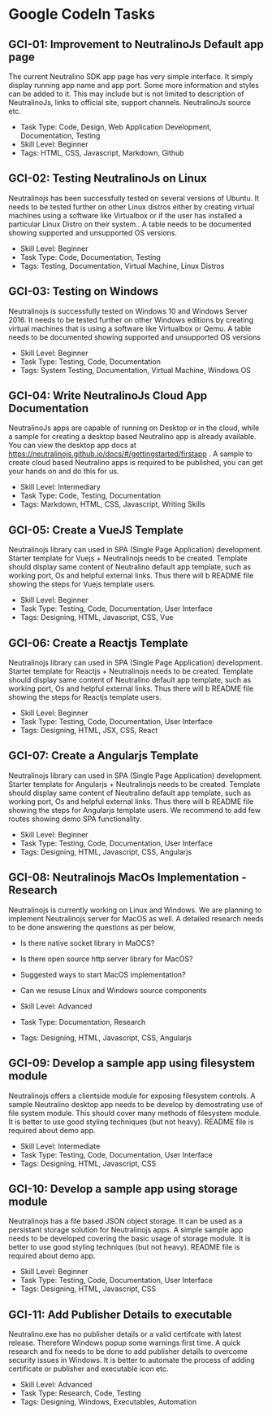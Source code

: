 # Google CodeIn Tasks

## GCI-01: Improvement to NeutralinoJs Default app page

The current Neutralino SDK app page has very simple interface. It simply display running app name and app port. Some more information and styles can be added to it. This may include but is not limited to description of NeutralinoJs, links to official site, support channels. NeutralinoJs source etc.

- Task Type: Code, Design, Web Application Development, Documentation, Testing
- Skill Level: Beginner
- Tags: HTML, CSS, Javascript, Markdown, Github

## GCI-02: Testing NeutralinoJs on Linux

Neutralinojs has been successfully tested on several versions of Ubuntu. It needs to be tested further on other Linux distros either by creating virtual machines using a software like Virtualbox or if the user has installed a particular Linux Distro on their system.. A table needs to be documented showing supported and unsupported OS versions.

- Skill Level: Beginner
- Task Type: Code, Documentation, Testing
- Tags: Testing, Documentation, Virtual Machine, Linux Distros


## GCI-03: Testing on Windows

Neutralinojs is successfully tested on Windows 10 and Windows Server 2016. It needs to be tested further on other Windows editions by creating virtual machines that is using a software like Virtualbox or Qemu. A table needs to be documented showing supported and unsupported OS versions

- Skill Level: Beginner
- Task Type: Testing, Code, Documentation
- Tags: System Testing, Documentation, Virtual Machine, Windows OS

## GCI-04: Write NeutralinoJs Cloud App Documentation

NeutralinoJs apps are capable of running on Desktop or in the cloud, while a sample for creating a desktop based Neutralino app is already available. You can view the desktop app docs at https://neutralinojs.github.io/docs/#/gettingstarted/firstapp .
A sample to create cloud based Neutralino apps is required to be published, you can get your hands on and do this for us.

- Skill Level: Intermediary
- Task Type: Code, Testing, Documentation
- Tags: Markdown, HTML, CSS, Javascript, Writing Skills

## GCI-05: Create a VueJS Template

Neutralinojs library can used in SPA (Single Page Application) development. Starter template for Vuejs + Neutralinojs needs to be created. Template should display same content of Neutralino default app template, such as working port, Os and helpful external links. Thus there will b README file showing the steps for Vuejs template users.

- Skill Level: Beginner
- Task Type: Testing, Code, Documentation, User Interface
- Tags: Designing, HTML, Javascript, CSS, Vue

## GCI-06: Create a Reactjs Template

Neutralinojs library can used in SPA (Single Page Application) development. Starter template for Reactjs + Neutralinojs needs to be created. Template should display same content of Neutralino default app template, such as working port, Os and helpful external links. Thus there will b README file showing the steps for Reactjs template users.

- Skill Level: Beginner
- Task Type: Testing, Code, Documentation, User Interface
- Tags: Designing, HTML, JSX, CSS, React

## GCI-07: Create a Angularjs Template

Neutralinojs library can used in SPA (Single Page Application) development. Starter template for Angularjs + Neutralinojs needs to be created. Template should display same content of Neutralino default app template, such as working port, Os and helpful external links. Thus there will b README file showing the steps for Angularjs template users. We recommend to add few routes showing demo SPA functionality.

- Skill Level: Beginner
- Task Type: Testing, Code, Documentation, User Interface
- Tags: Designing, HTML, Javascript, CSS, Angularjs

## GCI-08: Neutralinojs MacOs Implementation - Research

Neutralinojs is currently working on Linux and Windows. We are planning to implement Neutralinojs server for MacOS as well. A detailed research needs to be done answering the questions as per below,

- Is there native socket library in MaOCS?
- Is there open source http server library for MacOS?
- Suggested ways to start MacOS implementation?
- Can we resuse Linux and Windows source components


- Skill Level: Advanced
- Task Type: Documentation, Research
- Tags: Designing, HTML, Javascript, CSS, Angularjs

## GCI-09: Develop a sample app using filesystem module

Neutralinojs offers a clientside module for exposing filesystem controls. A sample Neutralino desktop app needs to be develop by demostrating use of file system module. This should cover many methods of filesystem module. It is better to use good styling techniques (but not heavy). README file is required about demo app.

- Skill Level: Intermediate
- Task Type: Testing, Code, Documentation, User Interface
- Tags: Designing, HTML, Javascript, CSS

## GCI-10: Develop a sample app using storage module

Neutralinojs has a file based JSON object storage. It can be used as a persistant storage solution for Neutralinojs apps. A simple sample app needs to be developed covering the basic usage of storage module. It is better to use good styling techniques (but not heavy). README file is required about demo app.

- Skill Level: Beginner
- Task Type: Testing, Code, Documentation, User Interface
- Tags: Designing, HTML, Javascript, CSS


## GCI-11: Add Publisher Details to executable

Neutralino.exe has no publisher details or a valid certifcate with latest release. Therefore Windows popup some warnings first time. A quick research and fix needs to be done to add publisher details to overcome security issues in Windows. It is better to automate the process of adding certificate or publisher and executable icon etc.

- Skill Level: Advanced
- Task Type: Research, Code, Testing
- Tags: Designing, Windows, Executables, Automation

